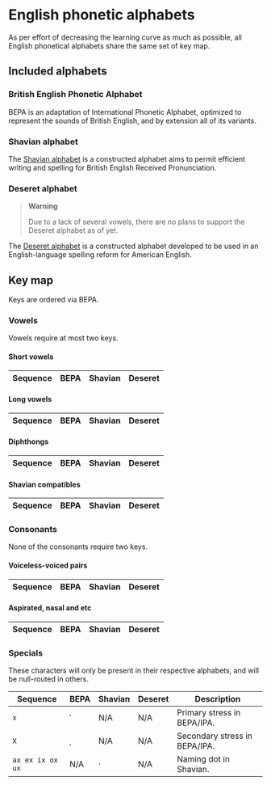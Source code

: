 # English phonetic alphabets
As per effort of decreasing the learning curve as much as possible, all English phonetical alphabets share the same set of key map.

## Included alphabets
### British English Phonetic Alphabet
BEPA is an adaptation of International Phonetic Alphabet, optimized to represent the sounds of British English, and by extension all of its variants.

### Shavian alphabet
The [Shavian alphabet](https://en.wikipedia.org/wiki/Shavian_alphabet) is a constructed alphabet aims to permit efficient writing and spelling for British English Received Pronunciation.

### Deseret alphabet
> **Warning**
> 
> Due to a lack of several vowels, there are no plans to support the Deseret alphabet as of yet.

The [Deseret alphabet](https://en.wikipedia.org/wiki/Deseret_alphabet) is a constructed alphabet developed to be used in an English-language spelling reform for American English.

## Key map
Keys are ordered via BEPA.

### Vowels
Vowels require at most two keys.

#### Short vowels
| Sequence | BEPA | Shavian | Deseret |
| -------- | ---- | ------- | ------- |

#### Long vowels
| Sequence | BEPA | Shavian | Deseret |
| -------- | ---- | ------- | ------- |

#### Diphthongs
| Sequence | BEPA | Shavian | Deseret |
| -------- | ---- | ------- | ------- |

#### Shavian compatibles
| Sequence | BEPA | Shavian | Deseret |
| -------- | ---- | ------- | ------- |

### Consonants
None of the consonants require two keys.

#### Voiceless-voiced pairs
| Sequence | BEPA | Shavian | Deseret |
| -------- | ---- | ------- | ------- |

#### Aspirated, nasal and etc
| Sequence | BEPA | Shavian | Deseret |
| -------- | ---- | ------- | ------- |

### Specials
These characters will only be present in their respective alphabets, and will be null-routed in others.

| Sequence | BEPA | Shavian | Deseret | Description |
| -------- | ---- | ------- | ------- | ----------- |
| `x` | ˈ | N/A | N/A | Primary stress in BEPA/IPA. |
| `X` | ˌ | N/A | N/A | Secondary stress in BEPA/IPA. |
| `ax ex ix ox ux` | N/A | · | N/A | Naming dot in Shavian. |
